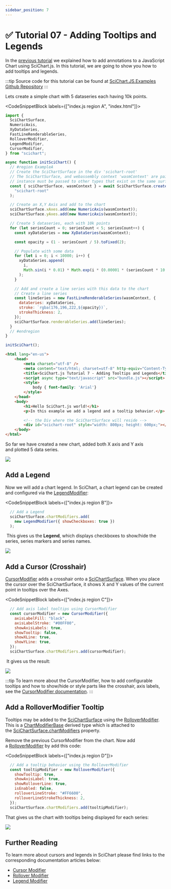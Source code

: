 ```yaml
---
sidebar_position: 7
---
```


# ✅ Tutorial 07 - Adding Tooltips and Legends

In the [previous tutorial](/docs/get-started/tutorials-js-npm-webpack/tutorial-07-adding-tooltips-and-legends/index.md) we explained how to add annotations to a JavaScript Chart using SciChart.js. In this tutorial, we are going to show you how to add tooltips and legends.

:::tip
Source code for this tutorial can be found at [SciChart.JS.Examples Github Repository](https://github.com/ABTSoftware/SciChart.JS.Examples/tree/dev_v4.0/Tutorials/2D_Chart_Tutorials_JavaScript/Tutorial_7_Adding_Tooltips_and_Legends)
:::

<YouTubeVideo url="https://www.youtube.com/embed/3YiQBRjzUx0" title="Video tutorial for version 3. SciChart.js JavaScript Chart Tutorial 07 - Legends, Tooltips, Crosshairs and Cursors" />

Lets create a simple chart with 5 dataseries each having 10k points.

<CodeSnippetBlock labels={["index.js region A", "index.html"]}>
```js showLineNumbers
import {
  SciChartSurface,
  NumericAxis,
  XyDataSeries,
  FastLineRenderableSeries,
  RolloverModifier,
  LegendModifier,
  CursorModifier,
} from "scichart";

async function initSciChart() {
  // #region ExampleA
  // Create the SciChartSurface in the div 'scichart-root'
  // The SciChartSurface, and webassembly context 'wasmContext' are paired. This wasmContext
  // instance must be passed to other types that exist on the same surface.
  const { sciChartSurface, wasmContext } = await SciChartSurface.create(
    "scichart-root"
  );

  // Create an X,Y Axis and add to the chart
  sciChartSurface.xAxes.add(new NumericAxis(wasmContext));
  sciChartSurface.yAxes.add(new NumericAxis(wasmContext));

  // Create 5 dataseries, each with 10k points
  for (let seriesCount = 0; seriesCount < 5; seriesCount++) {
    const xyDataSeries = new XyDataSeries(wasmContext);

    const opacity = (1 - seriesCount / 5).toFixed(2);

    // Populate with some data
    for (let i = 0; i < 10000; i++) {
      xyDataSeries.append(
        i,
        Math.sin(i * 0.01) * Math.exp(i * (0.00001 * (seriesCount * 10 + 1)))
      );
    }

    // Add and create a line series with this data to the chart
    // Create a line series
    const lineSeries = new FastLineRenderableSeries(wasmContext, {
      dataSeries: xyDataSeries,
      stroke: `rgba(176,196,222,${opacity})`,
      strokeThickness: 2,
    });
    sciChartSurface.renderableSeries.add(lineSeries);
  }
  // #endregion
}

initSciChart();
```
```html showLineNumbers
<html lang="en-us">
    <head>
        <meta charset="utf-8" />
        <meta content="text/html; charset=utf-8" http-equiv="Content-Type" />
        <title>SciChart.js Tutorial 7 - Adding Tooltips and Legends</title>
        <script async type="text/javascript" src="bundle.js"></script>
        <style>
            body { font-family: 'Arial'}
        </style>
    </head>
    <body>
        <h1>Hello SciChart.js world!</h1>
        <p>In this example we add a legend and a tooltip behavior.</p>

        <!-- the Div where the SciChartSurface will reside -->
        <div id="scichart-root" style="width: 800px; height: 600px;"></div>
    </body>
</html>
```
</CodeSnippetBlock>

So far we have created a new chart, added both X axis and Y axis and plotted 5 data series.

![](img/1.png)

Add a Legend
------------

Now we will add a chart legend. In SciChart, a chart legend can be created and configured via the [LegendModifier](/docs/2d-charts/chart-modifier-api/miscellaneous-modifiers/legend-modifier/index.md):

<CodeSnippetBlock labels={["index.js region B"]}>
```js
  // Add a Legend
  sciChartSurface.chartModifiers.add(
    new LegendModifier({ showCheckboxes: true })
  );
```
</CodeSnippetBlock>


 This gives us the **Legend**, which displays checkboxes to show/hide the series, series markers and series names.

![](img/2.png)

Add a Cursor (Crosshair)
------------------------

[CursorModifier](/docs/2d-charts/chart-modifier-api/cursor-modifier/cursor-modifier-overview/index.md) adds a crosshair onto a [SciChartSurface](/docs/2d-charts/surface/scichart-surface-type-overview/index.md). When you place the cursor over the SciChartSurface, it shows X and Y values of the current point in tooltips over the Axes.

<CodeSnippetBlock labels={["index.js region C"]}>
```js
  // Add axis label tooltips using CursorModifier
  const cursorModifier = new CursorModifier({
    axisLabelFill: "black",
    axisLabelStroke: "#00FF00",
    showAxisLabels: true,
    showTooltip: false,
    showXLine: true,
    showYLine: true,
  });
  sciChartSurface.chartModifiers.add(cursorModifier);
```
</CodeSnippetBlock>

 It gives us the result:

![](img/3.png)

:::tip
To learn more about the CursorModifier, how to add configurable tooltips and how to show/hide or style parts like the crosshair, axis labels, see the [CursorModifier documentation](/docs/2d-charts/chart-modifier-api/cursor-modifier/cursor-modifier-overview/index.md).
:::

Add a RolloverModifier Tooltip
------------------------------

Tooltips may be added to the [SciChartSurface](/docs/2d-charts/surface/scichart-surface-type-overview/index.md) using the [RolloverModifier](/docs/2d-charts/chart-modifier-api/rollover-modifier/index.md). This is a [ChartModifierBase](https://www.scichart.com/documentation/js/current/typedoc/classes/chartmodifierbase.html) derived type which is attached to the [SciChartSurface.chartModifiers](https://www.scichart.com/documentation/js/current/typedoc/classes/scichartsurface.html#chartmodifiers) property.

Remove the previous CursorModifier from the chart. Now add a [RolloverModifier](/docs/2d-charts/chart-modifier-api/rollover-modifier/index.md) by add this code:

<CodeSnippetBlock labels={["index.js region D"]}>
```js
  // Add a tooltip behavior using the RolloverModifier
  const tooltipModifier = new RolloverModifier({
    showTooltip: true,
    showAxisLabel: true,
    showRolloverLine: true,
    isEnabled: false,
    rolloverLineStroke: "#FF6600",
    rolloverLineStrokeThickness: 2,
  });
  sciChartSurface.chartModifiers.add(tooltipModifier);
```
</CodeSnippetBlock>

That gives us the chart with tooltips being displayed for each series: 

![](img/4.png)

Further Reading
---------------

To learn more about cursors and legends in SciChart please find links to the corresponding documentation articles below:

*   [Cursor Modifier](/docs/2d-charts/chart-modifier-api/cursor-modifier/active-legends-cursor-modifier/index.md)
*   [Rollover Modifier](/docs/2d-charts/chart-modifier-api/rollover-modifier/index.md)
*   [Legend Modifier](/docs/2d-charts/chart-modifier-api/miscellaneous-modifiers/legend-modifier/index.md)